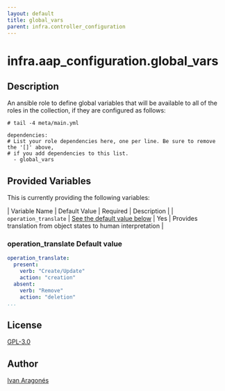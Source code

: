 ```yaml
---
layout: default
title: global_vars
parent: infra.controller_configuration
---
```


# infra.aap_configuration.global_vars

## Description

An ansible role to define global variables that will be available to all of the
roles in the collection, if they are configured as follows:

```console
# tail -4 meta/main.yml

dependencies:
# List your role dependencies here, one per line. Be sure to remove the '[]' above,
# if you add dependencies to this list.
  - global_vars
```

## Provided Variables

This is currently providing the following variables:

| Variable Name | Default Value | Required | Description |
| `operation_translate` | [See the default value below](#operation_translate-default-value) | Yes | Provides translation from object states to human interpretation |

### operation_translate Default value

```yaml
operation_translate:
  present:
    verb: "Create/Update"
    action: "creation"
  absent:
    verb: "Remove"
    action: "deletion"
...
```

## License

[GPL-3.0](https://github.com/redhat-cop/aap_configuration#licensing)

## Author

[Ivan Aragonés](https://github.com/ivarmu)
